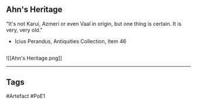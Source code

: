## Ahn's Heritage
"It's not Karui, Azmeri or even Vaal in origin,
but one thing is certain. It is very, very old."
- Icius Perandus, Antiquities Collection, Item 46
##
![[Ahn's Heritage.png]]

---
## Tags
#Artefact
#PoE1
